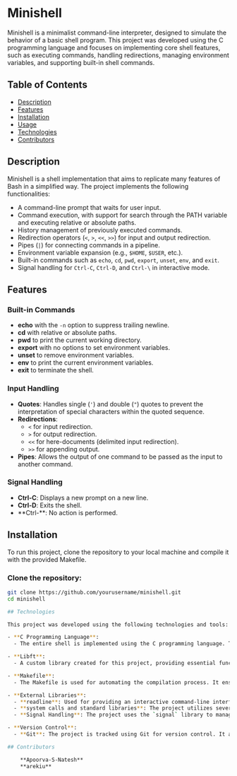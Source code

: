 # Minishell

Minishell is a minimalist command-line interpreter, designed to simulate the behavior of a basic shell program. This project was developed using the C programming language and focuses on implementing core shell features, such as executing commands, handling redirections, managing environment variables, and supporting built-in shell commands.

## Table of Contents

- [Description](#description)
- [Features](#features)
- [Installation](#installation)
- [Usage](#usage)
- [Technologies](#technologies)
- [Contributors](#contributors)

## Description

Minishell is a shell implementation that aims to replicate many features of Bash in a simplified way. The project implements the following functionalities:

- A command-line prompt that waits for user input.
- Command execution, with support for search through the PATH variable and executing relative or absolute paths.
- History management of previously executed commands.
- Redirection operators (`<`, `>`, `<<`, `>>`) for input and output redirection.
- Pipes (`|`) for connecting commands in a pipeline.
- Environment variable expansion (e.g., `$HOME`, `$USER`, etc.).
- Built-in commands such as `echo`, `cd`, `pwd`, `export`, `unset`, `env`, and `exit`.
- Signal handling for `Ctrl-C`, `Ctrl-D`, and `Ctrl-\` in interactive mode.

## Features

### Built-in Commands

- **echo** with the `-n` option to suppress trailing newline.
- **cd** with relative or absolute paths.
- **pwd** to print the current working directory.
- **export** with no options to set environment variables.
- **unset** to remove environment variables.
- **env** to print the current environment variables.
- **exit** to terminate the shell.

### Input Handling

- **Quotes**: Handles single (`'`) and double (`"`) quotes to prevent the interpretation of special characters within the quoted sequence.
- **Redirections**:
  - `<` for input redirection.
  - `>` for output redirection.
  - `<<` for here-documents (delimited input redirection).
  - `>>` for appending output.
- **Pipes**: Allows the output of one command to be passed as the input to another command.

### Signal Handling

- **Ctrl-C**: Displays a new prompt on a new line.
- **Ctrl-D**: Exits the shell.
- \*\*Ctrl-\*\*: No action is performed.

## Installation

To run this project, clone the repository to your local machine and compile it with the provided Makefile.

### Clone the repository:

```bash
git clone https://github.com/yourusername/minishell.git
cd minishell

## Technologies

This project was developed using the following technologies and tools:

- **C Programming Language**:
  - The entire shell is implemented using the C programming language. The project emphasizes low-level programming skills, such as memory management, string manipulation, process management, and system calls.

- **Libft**:
  - A custom library created for this project, providing essential functions for string manipulation, memory allocation, and basic input/output operations. It was developed as part of the curriculum and included in the project to avoid relying on external libraries.

- **Makefile**:
  - The Makefile is used for automating the compilation process. It ensures that all source files are compiled and linked correctly, and manages dependencies between files. It includes the necessary compilation flags (`-Wall`, `-Wextra`, `-Werror`) to enforce proper code quality and error handling.

- **External Libraries**:
  - **readline**: Used for providing an interactive command-line interface with features such as history, autocompletion, and line editing.
  - **system calls and standard libraries**: The project utilizes several system calls such as `fork`, `execve`, `wait`, `pipe`, and others to handle process creation, execution, and inter-process communication.
  - **Signal Handling**: The project uses the `signal` library to manage user input signals like `Ctrl-C`, `Ctrl-D`, and `Ctrl-\` to simulate behavior similar to that of a real shell.

- **Version Control**:
  - **Git**: The project is tracked using Git for version control. It allows for easy collaboration, history tracking, and code management.

## Contributors

	**Apoorva-S-Natesh**
	**arekiu**
```
